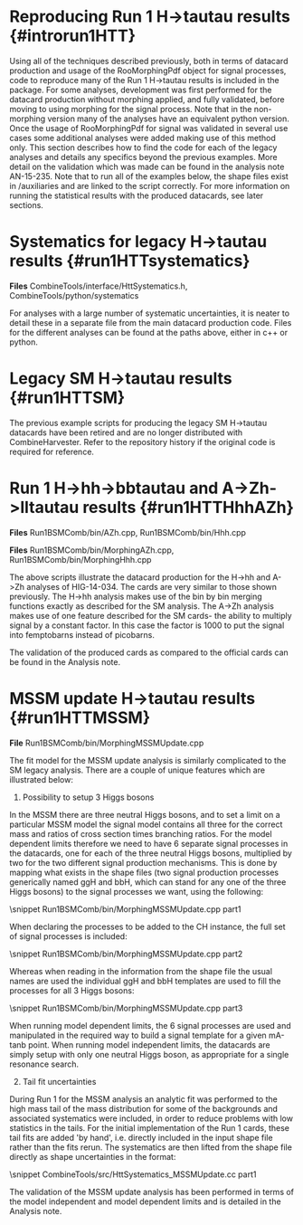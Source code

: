 Reproducing Run 1 H->tautau results {#introrun1HTT}
=========================

Using all of the techniques described previously, both in terms of datacard production and usage of the RooMorphingPdf object for signal processes, code to reproduce many of the Run 1 H->tautau results is included in the package. For some analyses, development was first performed for the datacard production without morphing applied, and fully validated, before moving to using morphing for the signal process. Note that in the non-morphing version many of the analyses have an equivalent python version. Once the usage of RooMorphingPdf for signal was validated in several use cases some additional analyses were added making use of this method only. This section describes how to find the code for each of the legacy analyses and details any specifics beyond the previous examples. More detail on the validation which was made can be found in the analysis note AN-15-235. Note that to run all of the examples below, the shape files exist in /auxiliaries and are linked to the script correctly. For more information on running the statistical results with the produced datacards, see later sections.


Systematics for legacy H->tautau results {#run1HTTsystematics}
=========================

**Files** CombineTools/interface/HttSystematics.h, CombineTools/python/systematics

For analyses with a large number of systematic uncertainties, it is neater to detail these in a separate file from the main datacard production code. Files for the different analyses can be found at the paths above, either in c++ or python. 

Legacy SM H->tautau results {#run1HTTSM}
=========================

The previous example scripts for producing the legacy SM H->tautau datacards
have been retired and are no longer distributed with CombineHarvester. Refer to
the repository history if the original code is required for reference.


Run 1 H->hh->bbtautau and A->Zh->lltautau results {#run1HTTHhhAZh}
=========================

**Files** Run1BSMComb/bin/AZh.cpp, Run1BSMComb/bin/Hhh.cpp

**Files** Run1BSMComb/bin/MorphingAZh.cpp, Run1BSMComb/bin/MorphingHhh.cpp

The above scripts illustrate the datacard production for the H->hh and A->Zh analyses of HIG-14-034. The cards are very similar to those shown previously. The H->hh analysis makes use of the bin by bin merging functions exactly as described for the SM analysis. The A->Zh analysis makes use of one feature described for the SM cards- the ability to multiply signal by a constant factor. In this case the factor is 1000 to put the signal into femptobarns instead of picobarns.  

The validation of the produced cards as compared to the official cards can be found in the Analysis note.


MSSM update H->tautau results {#run1HTTMSSM}
=========================

**File** Run1BSMComb/bin/MorphingMSSMUpdate.cpp

The fit model for the MSSM update analysis is similarly complicated to the SM legacy analysis. There are a couple of unique features which are illustrated below:

1) Possibility to setup 3 Higgs bosons

In the MSSM there are three neutral Higgs bosons, and to set a limit on a particular MSSM model the signal model contains all three for the correct mass and ratios of cross section times branching ratios. For the model dependent limits therefore we need to have 6 separate signal processes in the datacards, one for each of the three neutral Higgs bosons, multiplied by two for the two different signal production mechanisms. This is done by mapping what exists in the shape files (two signal production processes generically named ggH and bbH, which can stand for any one of the three Higgs bosons) to the signal processes we want, using the following:

\snippet Run1BSMComb/bin/MorphingMSSMUpdate.cpp part1

When declaring the processes to be added to the CH instance, the full set of signal processes is included:

\snippet Run1BSMComb/bin/MorphingMSSMUpdate.cpp part2

Whereas when reading in the information from the shape file the usual names are used the individual ggH and bbH templates are used to fill the processes for all 3 Higgs bosons:

\snippet Run1BSMComb/bin/MorphingMSSMUpdate.cpp part3

When running model dependent limits, the 6 signal processes are used and manipulated in the required way to build a signal template for a given mA-tanb point. When running model independent limits, the datacards are simply setup with only one neutral Higgs boson, as appropriate for a single resonance search.

2) Tail fit uncertainties

During Run 1 for the MSSM analysis an analytic fit was performed to the high mass tail of the mass distribution for some of the backgrounds and associated systematics were included, in order to reduce problems with low statistics in the tails. For the initial implementation of the Run 1 cards, these tail fits are added 'by hand', i.e. directly included in the input shape file rather than the fits rerun. The systematics are then lifted from the shape file directly as shape uncertainties in the format:

\snippet CombineTools/src/HttSystematics_MSSMUpdate.cc part1

The validation of the MSSM update analysis has been performed in terms of the model independent and model dependent limits and is detailed in the Analysis note.
